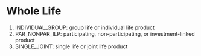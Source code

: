 # Whole Life
1. INDIVIDUAL_GROUP: group life or individual life product
2. PAR_NONPAR_ILP: participating, non-participating, or investment-linked product
3. SINGLE_JOINT: single life or joint life product